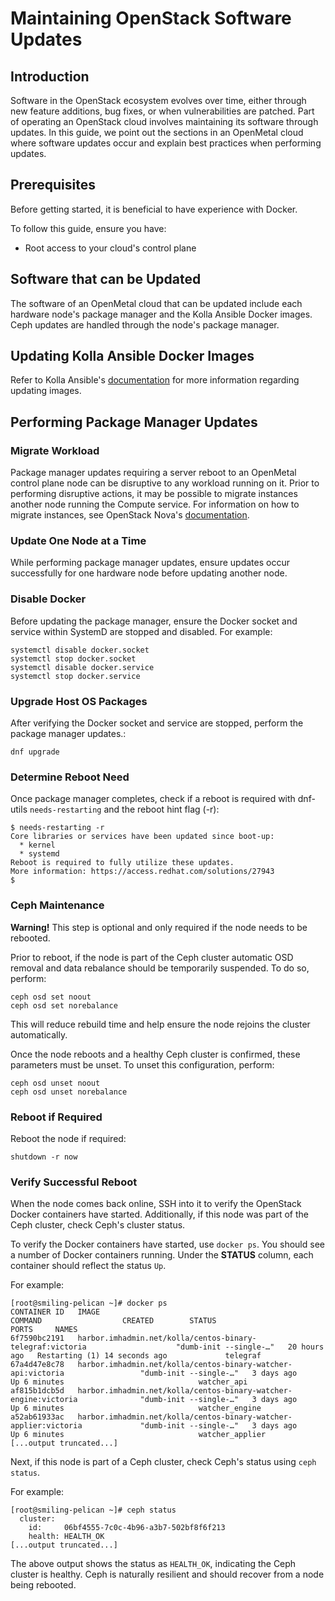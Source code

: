 # Maintaining OpenStack Software Updates

## Introduction

Software in the OpenStack ecosystem evolves over time, either through
new feature additions, bug fixes, or when vulnerabilities are patched.
Part of operating an OpenStack cloud involves maintaining its software
through updates. In this guide, we point out the sections in an
OpenMetal cloud where software updates occur and explain best practices
when performing updates.

## Prerequisites

Before getting started, it is beneficial to have experience with Docker.

To follow this guide, ensure you have:

- Root access to your cloud's control plane

## Software that can be Updated

The software of an OpenMetal cloud that can be updated include each
hardware node's package manager and the Kolla Ansible Docker images.
Ceph updates are handled through the node's package manager.

## Updating Kolla Ansible Docker Images

Refer to Kolla Ansible's
[documentation](https://docs.openstack.org/kolla-ansible/latest/user/operating-kolla.html#upgrade-procedure)
for more information regarding updating images.

## Performing Package Manager Updates

### Migrate Workload

Package manager updates requiring a server reboot to an OpenMetal
control plane node can be disruptive to any workload running on it.
Prior to performing disruptive actions, it may be possible to migrate
instances another node running the Compute service. For information on
how to migrate instances, see OpenStack Nova's
[documentation](https://docs.openstack.org/nova/latest/admin/live-migration-usage.html).

### Update One Node at a Time

While performing package manager updates, ensure updates occur
successfully for one hardware node before updating another node.

### Disable Docker

Before updating the package manager, ensure the Docker socket and
service within SystemD are stopped and disabled. For example:

    systemctl disable docker.socket
    systemctl stop docker.socket
    systemctl disable docker.service
    systemctl stop docker.service

### Upgrade Host OS Packages

After verifying the Docker socket and service are stopped, perform the
package manager updates.:

    dnf upgrade

### Determine Reboot Need

Once package manager completes, check if a reboot is required with
dnf-utils `needs-restarting` and the reboot hint flag (-r):

    $ needs-restarting -r
    Core libraries or services have been updated since boot-up:
      * kernel
      * systemd
    Reboot is required to fully utilize these updates.
    More information: https://access.redhat.com/solutions/27943
    $

### Ceph Maintenance

**Warning\!** This step is optional and only required if the node needs
to be rebooted.

Prior to reboot, if the node is part of the Ceph cluster automatic OSD
removal and data rebalance should be temporarily suspended. To do so,
perform:

    ceph osd set noout
    ceph osd set norebalance

This will reduce rebuild time and help ensure the node rejoins the
cluster automatically.

Once the node reboots and a healthy Ceph cluster is confirmed, these
parameters must be unset. To unset this configuration, perform:

    ceph osd unset noout
    ceph osd unset norebalance

### Reboot if Required

Reboot the node if required:

    shutdown -r now

### Verify Successful Reboot

When the node comes back online, SSH into it to verify the OpenStack
Docker containers have started. Additionally, if this node was part of
the Ceph cluster, check Ceph's cluster status.

To verify the Docker containers have started, use `docker ps`. You
should see a number of Docker containers running. Under the **STATUS**
column, each container should reflect the status `Up`.

For example:

    [root@smiling-pelican ~]# docker ps
    CONTAINER ID   IMAGE                                                                        COMMAND                  CREATED        STATUS                          PORTS     NAMES
    6f7590bc2191   harbor.imhadmin.net/kolla/centos-binary-telegraf:victoria                    "dumb-init --single-…"   20 hours ago   Restarting (1) 14 seconds ago             telegraf
    67a4d47e8c78   harbor.imhadmin.net/kolla/centos-binary-watcher-api:victoria                 "dumb-init --single-…"   3 days ago     Up 6 minutes                              watcher_api
    af815b1dcb5d   harbor.imhadmin.net/kolla/centos-binary-watcher-engine:victoria              "dumb-init --single-…"   3 days ago     Up 6 minutes                              watcher_engine
    a52ab61933ac   harbor.imhadmin.net/kolla/centos-binary-watcher-applier:victoria             "dumb-init --single-…"   3 days ago     Up 6 minutes                              watcher_applier
    [...output truncated...]

Next, if this node is part of a Ceph cluster, check Ceph's status using
`ceph status`.

For example:

    [root@smiling-pelican ~]# ceph status
      cluster:
        id:     06bf4555-7c0c-4b96-a3b7-502bf8f6f213
        health: HEALTH_OK
    [...output truncated...]

The above output shows the status as `HEALTH_OK`, indicating the Ceph
cluster is healthy. Ceph is naturally resilient and should recover from
a node being rebooted.
